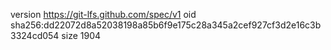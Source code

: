 version https://git-lfs.github.com/spec/v1
oid sha256:dd22072d8a52038198a85b6f9e175c28a345a2cef927cf3d2e16c3b3324cd054
size 1904
